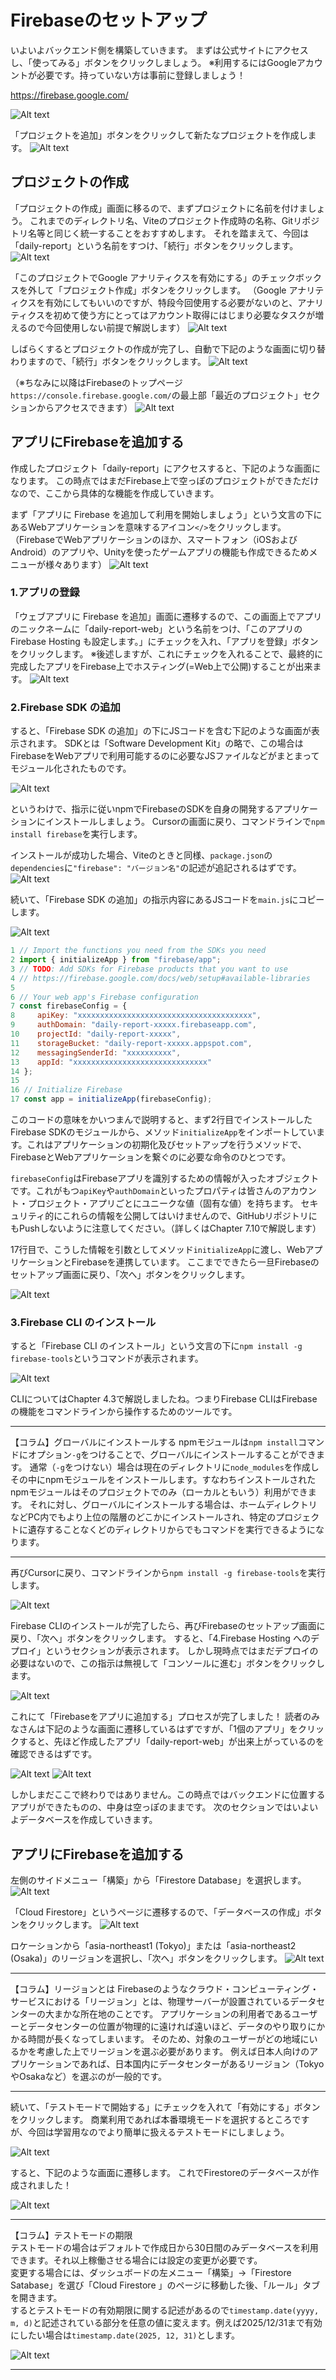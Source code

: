 # Firebaseのセットアップ
いよいよバックエンド側を構築していきます。
まずは公式サイトにアクセスし、「使ってみる」ボタンをクリックしましょう。
※利用するにはGoogleアカウントが必要です。持っていない方は事前に登録しましょう！

https://firebase.google.com/

![Alt text](<../Chapter 7.実演・サーバーサイド・プログラム/images/firebase/project/firebase-1.png>)

「プロジェクトを追加」ボタンをクリックして新たなプロジェクトを作成します。
![Alt text](<../Chapter 7.実演・サーバーサイド・プログラム/images/firebase/project/firebase-2.png>)

## プロジェクトの作成
「プロジェクトの作成」画面に移るので、まずプロジェクトに名前を付けましょう。
これまでのディレクトリ名、Viteのプロジェクト作成時の名称、Gitリポジトリ名等と同じく統一することをおすすめします。
それを踏まえて、今回は「daily-report」という名前をすつけ、「続行」ボタンをクリックします。
![Alt text](<../Chapter 7.実演・サーバーサイド・プログラム/images/firebase/project/firebase-3.png>)

「このプロジェクトでGoogle アナリティクスを有効にする」のチェックボックスを外して「プロジェクト作成」ボタンをクリックします。
（Google アナリティクスを有効にしてもいいのですが、特段今回使用する必要がないのと、アナリティクスを初めて使う方にとってはアカウント取得にはじまり必要なタスクが増えるので今回使用しない前提で解説します）
![Alt text](<../Chapter 7.実演・サーバーサイド・プログラム/images/firebase/project/firebase-4.png>)

しばらくするとプロジェクトの作成が完了し、自動で下記のような画面に切り替わりますので、「続行」ボタンをクリックします。
![Alt text](<../Chapter 7.実演・サーバーサイド・プログラム/images/firebase/project/firebase-5.png>)

（※ちなみに以降はFirebaseのトップページ`https://console.firebase.google.com/`の最上部「最近のプロジェクト」セクションからアクセスできます）
![Alt text](<../Chapter 7.実演・サーバーサイド・プログラム/images/firebase/project/firebase-6.png>)

## アプリにFirebaseを追加する
作成したプロジェクト「daily-report」にアクセスすると、下記のような画面になります。
この時点ではまだFirebase上で空っぽのプロジェクトができただけなので、ここから具体的な機能を作成していきます。

まず「アプリに Firebase を追加して利用を開始しましょう」という文言の下にあるWebアプリケーションを意味するアイコン`</>`をクリックします。
（FirebaseでWebアプリケーションのほか、スマートフォン（iOSおよびAndroid）のアプリや、Unityを使ったゲームアプリの機能も作成できるためメニューが様々あります）
![Alt text](<../Chapter 7.実演・サーバーサイド・プログラム/images/firebase/app/firebase-1.png>)

### 1.アプリの登録
「ウェブアプリに Firebase を追加」画面に遷移するので、この画面上でアプリのニックネームに「daily-report-web」という名前をつけ、「このアプリの Firebase Hosting も設定します。」にチェックを入れ、「アプリを登録」ボタンをクリックします。
※後述しますが、これにチェックを入れることで、最終的に完成したアプリをFirebase上でホスティング(=Web上で公開)することが出来ます。
![Alt text](<../Chapter 7.実演・サーバーサイド・プログラム/images/firebase/app/firebase-2.png>)

### 2.Firebase SDK の追加
すると、「Firebase SDK の追加」の下にJSコードを含む下記のような画面が表示されます。
SDKとは「Software Development Kit」の略で、この場合はFirebaseをWebアプリで利用可能するのに必要なJSファイルなどがまとまってモジュール化されたものです。

![Alt text](<../Chapter 7.実演・サーバーサイド・プログラム/images/firebase/app/firebase-3.png>)

というわけで、指示に従いnpmでFirebaseのSDKを自身の開発するアプリケーションにインストールしましょう。
Cursorの画面に戻り、コマンドラインで`npm install firebase`を実行します。

インストールが成功した場合、Viteのときと同様、`package.json`の`dependencies`に`"firebase": "バージョン名"`の記述が追記されるはずです。
![Alt text](<../Chapter 7.実演・サーバーサイド・プログラム/images/firebase/app/firebase-4.png>)

続いて、「Firebase SDK の追加」の指示内容にあるJSコードを`main.js`にコピーします。

![Alt text](<../Chapter 7.実演・サーバーサイド・プログラム/images/firebase/app/firebase-5.png>)

```js
1 // Import the functions you need from the SDKs you need
2 import { initializeApp } from "firebase/app";
3 // TODO: Add SDKs for Firebase products that you want to use
4 // https://firebase.google.com/docs/web/setup#available-libraries
5 
6 // Your web app's Firebase configuration
7 const firebaseConfig = {
8     apiKey: "xxxxxxxxxxxxxxxxxxxxxxxxxxxxxxxxxxxxxxx",
9     authDomain: "daily-report-xxxxx.firebaseapp.com",
10    projectId: "daily-report-xxxxx",
11    storageBucket: "daily-report-xxxxx.appspot.com",
12    messagingSenderId: "xxxxxxxxxx",
13    appId: "xxxxxxxxxxxxxxxxxxxxxxxxxxxxxx"
14 };
15
16 // Initialize Firebase
17 const app = initializeApp(firebaseConfig);
```
このコードの意味をかいつまんで説明すると、まず2行目でインストールしたFirebase SDKのモジュールから、メソッド`initializeApp`をインポートしています。これはアプリケーションの初期化及びセットアップを行うメソッドで、FirebaseとWebアプリケーションを繋ぐのに必要な命令のひとつです。

`firebaseConfig`はFirebaseアプリを識別するための情報が入ったオブジェクトです。これがもつ`apiKey`や`authDomain`といったプロパティは皆さんのアカウント・プロジェクト・アプリごとにユニークな値（固有な値）を持ちます。
セキュリティ的にこれらの情報を公開してはいけませんので、GitHubリポジトリにもPushしないように注意してください。（詳しくはChapter 7.10で解説します）

17行目で、こうした情報を引数としてメソッド`initializeApp`に渡し、WebアプリケーションとFirebaseを連携しています。
ここまでできたら一旦Firebaseのセットアップ画面に戻り、「次へ」ボタンをクリックします。

![Alt text](<../Chapter 7.実演・サーバーサイド・プログラム/images/firebase/app/firebase-6.png>)

### 3.Firebase CLI のインストール
すると「Firebase CLI のインストール」という文言の下に`npm install -g firebase-tools`というコマンドが表示されます。

![Alt text](<../Chapter 7.実演・サーバーサイド・プログラム/images/firebase/app/firebase-7.png>)

CLIについてはChapter 4.3で解説しましたね。つまりFirebase CLIはFirebaseの機能をコマンドラインから操作するためのツールです。

---

【コラム】グローバルにインストールする
npmモジュールは`npm install`コマンドにオプション`-g`をつけることで、グローバルにインストールすることができます。
通常（`-g`をつけない）場合は現在のディレクトリに`node_modules`を作成しその中にnpmモジュールをインストールします。すなわちインストールされたnpmモジュールはそのプロジェクトでのみ（ローカルともいう）利用ができます。
それに対し、グローバルにインストールする場合は、ホームディレクトリなどPC内でもより上位の階層のどこかにインストールされ、特定のプロジェクトに遺存することなくどのディレクトリからでもコマンドを実行できるようになります。

---

再びCursorに戻り、コマンドラインから`npm install -g firebase-tools`を実行します。

![Alt text](<../Chapter 7.実演・サーバーサイド・プログラム/images/firebase/app/firebase-8.png>)

Firebase CLIのインストールが完了したら、再びFirebaseのセットアップ画面に戻り、「次へ」ボタンをクリックします。
すると、「4.Firebase Hosting へのデプロイ」というセクションが表示されます。
しかし現時点ではまだデプロイの必要はないので、この指示は無視して「コンソールに進む」ボタンをクリックします。

![Alt text](<../Chapter 7.実演・サーバーサイド・プログラム/images/firebase/app/firebase-9.png>)

これにて「Firebaseをアプリに追加する」プロセスが完了しました！
読者のみなさんは下記のような画面に遷移しているはずですが、「1個のアプリ」をクリックすると、先ほど作成したアプリ「daily-report-web」が出来上がっているのを確認できるはずです。

![Alt text](<../Chapter 7.実演・サーバーサイド・プログラム/images/firebase/app/firebase-10.png>)
![Alt text](<../Chapter 7.実演・サーバーサイド・プログラム/images/firebase/app/firebase-11.png>)

しかしまだここで終わりではありません。この時点ではバックエンドに位置するアプリができたものの、中身は空っぽのままです。
次のセクションではいよいよデータベースを作成していきます。

## アプリにFirebaseを追加する
左側のサイドメニュー「構築」から「Firestore Database」を選択します。
![Alt text](<../Chapter 7.実演・サーバーサイド・プログラム/images/firebase/database/firebase-1.png>)

「Cloud Firestore」というページに遷移するので、「データベースの作成」ボタンをクリックします。
![Alt text](<../Chapter 7.実演・サーバーサイド・プログラム/images/firebase/database/firebase-2.png>)

ロケーションから「asia-northeast1 (Tokyo)」または「asia-northeast2 (Osaka)」のリージョンを選択し、「次へ」ボタンをクリックします。
![Alt text](<../Chapter 7.実演・サーバーサイド・プログラム/images/firebase/database/firebase-3.png>)

---

【コラム】リージョンとは
Firebaseのようなクラウド・コンピューティング・サービスにおける「リージョン」とは、物理サーバーが設置されているデータセンターの大まかな所在地のことです。
アプリケーションの利用者であるユーザーとデータセンターの位置が物理的に遠ければ遠いほど、データのやり取りにかかる時間が長くなってしまいます。
そのため、対象のユーザーがどの地域にいるかを考慮した上でリージョンを選ぶ必要があります。
例えば日本人向けのアプリケーションであれば、日本国内にデータセンターがあるリージョン（TokyoやOsakaなど）を選ぶのが一般的です。

---

続いて、「テストモードで開始する」にチェックを入れて「有効にする」ボタンをクリックします。
商業利用であれば本番環境モードを選択するところですが、今回は学習用なのでより簡単に扱えるテストモードにしましょう。

![Alt text](<../Chapter 7.実演・サーバーサイド・プログラム/images/firebase/database/firebase-3.png>)

すると、下記のような画面に遷移します。
これでFirestoreのデータベースが作成されました！

![Alt text](<../Chapter 7.実演・サーバーサイド・プログラム/images/firebase/database/firebase-4.png>)


---

【コラム】テストモードの期限  
テストモードの場合はデフォルトで作成日から30日間のみデータベースを利用できます。それ以上稼働させる場合には設定の変更が必要です。  
変更する場合には、ダッシュボードの左メニュー「構築」→「Firestore Satabase」を選び「Cloud Firestore
」のページに移動した後、「ルール」タブを開きます。  
するとテストモードの有効期限に関する記述があるので`timestamp.date(yyyy, m, d)`と記述されている部分を任意の値に変えます。例えば2025/12/31まで有効にしたい場合は`timestamp.date(2025, 12, 31)`とします。

![Alt text](<../Chapter 7.実演・サーバーサイド・プログラム/images/firebase/database/test-mode.png>)

---